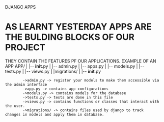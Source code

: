 DJANGO APPS 
# AS LEARNT YESTERDAY APPS ARE THE BULDING BLOCKS OF OUR PROJECT
THEY CONTAIN THE FEATURES PF OUR APPLICATIONS.
EXAMPLE OF AN APP
 APP/
                  |   |-- __init__.py
                  |   |-- admin.py
                  |   |-- apps.py
                  |   |-- models.py
                  |   |-- tests.py
                  |   |-- views.py
                  |   |migrations/
                          |   |-- __init__.py

            ->admin.py -> register your models to make them accessible via the admin interface
            ->app.py -> contains app configurations
            ->models.py -> contains models for the database
            ->tests.py -> tests are done in this file
            ->views.py -> contains functions or classes that interact with the user.
            ->migrations/ -> contains files used by django to track changes in models and apply them in database.
